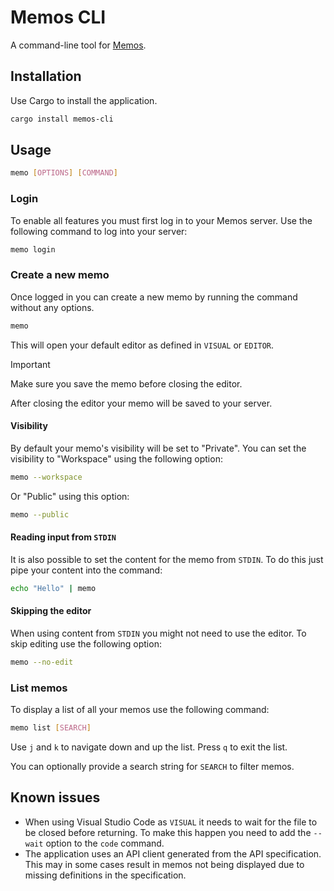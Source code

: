 # Memos CLI

A command-line tool for [Memos](https://www.usememos.com/).

## Installation

Use Cargo to install the application.

```bash
cargo install memos-cli
```

## Usage

```bash
memo [OPTIONS] [COMMAND]
```

### Login

To enable all features you must first log in to your Memos server. Use the
following command to log into your server:

```bash
memo login
```

### Create a new memo

Once logged in you can create a new memo by running the command without any
options.

```bash
memo
```

This will open your default editor as defined in `VISUAL` or `EDITOR`.

> [!IMPORTANT]  
> Make sure you save the memo before closing the editor.

After closing the editor your memo will be saved to your server.

#### Visibility

By default your memo's visibility will be set to "Private". You can set the
visibility to "Workspace" using the following option:

```bash
memo --workspace
```

Or "Public" using this option:

```bash
memo --public
```

#### Reading input from `STDIN`

It is also possible to set the content for the memo from `STDIN`. To do this
just pipe your content into the command:

```bash
echo "Hello" | memo
```

#### Skipping the editor

When using content from `STDIN` you might not need to use the editor. To skip
editing use the following option:

```bash
memo --no-edit
```

### List memos

To display a list of all your memos use the following command:

```bash
memo list [SEARCH]
```

Use `j` and `k` to navigate down and up the list. Press `q` to exit the list.

You can optionally provide a search string for `SEARCH` to filter memos.

## Known issues

- When using Visual Studio Code as `VISUAL` it needs to wait for the file to be
  closed before returning. To make this happen you need to add the `--wait`
  option to the `code` command.
- The application uses an API client generated from the API specification. This
  may in some cases result in memos not being displayed due to missing
  definitions in the specification.
